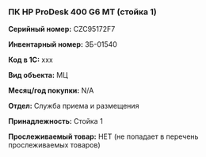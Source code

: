 ### ПК HP ProDesk 400 G6 MT (стойка 1) </br>

**Серийный номер:** CZC95172F7 </br>

**Инвентарный номер:** ЗБ-01540 </br>

**Код в 1С:** xxx </br> 

**Вид объекта:** МЦ

**Месяц/год покупки:** N/A </br>

**Отдел:** Служба приема и размещения </br>

**Принадлежность:** Стойка 1</br>

**Прослеживаемый товар:** НЕТ (не попадает в перечень прослеживаемых товаров)
